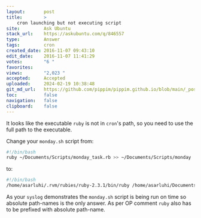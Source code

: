 ```yaml
---
layout:       post
title:        >
    cron launching but not executing script
site:         Ask Ubuntu
stack_url:    https://askubuntu.com/q/846557
type:         Answer
tags:         cron
created_date: 2016-11-07 09:43:10
edit_date:    2016-11-07 11:41:29
votes:        "6 "
favorites:    
views:        "2,023 "
accepted:     Accepted
uploaded:     2024-02-19 10:38:48
git_md_url:   https://github.com/pippim/pippim.github.io/blob/main/_posts/2016/2016-11-07-cron-launching-but-not-executing-script.md
toc:          false
navigation:   false
clipboard:    false
---
```


It looks like the executable `ruby` is not in `cron`'s path, so you need to use the full path to the executable.

Change your `monday.sh` script from:

``` bash
#!/bin/bash
ruby ~/Documents/Scripts/monday_task.rb >> ~/Documents/Scripts/monday
```

to:

``` bash
#!/bin/bash
/home/asarluhi/.rvm/rubies/ruby-2.3.1/bin/ruby /home/asarluhi/Documents/Scripts/monday_task.rb >> /home/asarluhi/Documents/Scripts/monday
```

As your `syslog` demonstrates the `monday.sh` script is being run on time so absolute path-names is the only answer. As per OP comment `ruby` also has to be prefixed with absolute path-name.
